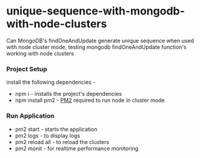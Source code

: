 # unique-sequence-with-mongodb-with-node-clusters
Can MongoDB's findOneAndUpdate generate unique sequence when used with node cluster mode, testing mongodb findOneAndUpdate function's working with node clusters

### Project Setup
install the following dependencies -
* npm i - installs the project's dependencies
* npm install pm2 - [PM2](https://pm2.keymetrics.io/) required to run node in cluster mode

### Run Application
* pm2 start - starts the application
* pm2 logs - to display logs
* pm2 reload all - to reload the clusters
* pm2 monit - for realtime performance monitoring
